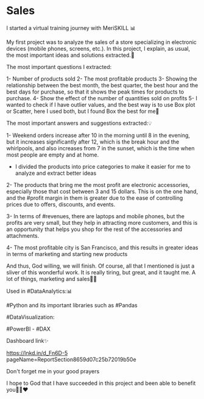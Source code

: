 # Sales

I started a virtual training journey with MeriSKILL 📊

My first project was to analyze the sales of a store specializing in electronic devices (mobile phones, screens, etc.). In this project, I explain, as usual, the most important ideas and solutions extracted.🌟


The most important questions I extracted:

1- Number of products sold
2- The most profitable products
3- Showing the relationship between the best month, the best quarter, the best hour and the best days for purchase, so that it shows the peak times for products to purchase.
4- Show the effect of the number of quantities sold on profits
5- I wanted to check if I have outlier values, and the best way is to use Box plot or Scatter, here
I used both, but I found Box the best for me💯


The most important answers and suggestions extracted:💡

1- Weekend orders increase after 10 in the morning until 8 in the evening, but it increases significantly after 12, which is the break hour and the whirlpools, and also increases from 7 in the sunset, which is the time when most people are empty and at home.

- I divided the products into price categories to make it easier for me to analyze and extract better ideas

2- The products that bring me the most profit are electronic accessories, especially those that cost between 3 and 15 dollars. This is on the one hand, and the #profit margin in them is greater due to the ease of controlling prices due to offers, discounts, and events.

3- In terms of #revenues, there are laptops and mobile phones, but the profits are very small, but they help in attracting more customers, and this is an opportunity that helps you shop for the rest of the accessories and attachments.

4- The most profitable city is San Francisco, and this results in greater ideas in terms of marketing and starting new products

And thus, God willing, we will finish. Of course, all that I mentioned is just a sliver of this wonderful work. It is really tiring, but great, and it taught me.
A lot of things, marketing and sales👍🏻


Used in #DataAnalytics:📊

#Python and its important libraries such as #Pandas

#DataVisualization:

#PowerBI - #DAX

Dashboard link✨

https://lnkd.in/d_Fn6D-5 pageName=ReportSection8659d07c25b72019b50e

Don't forget me in your good prayers

I hope to God that I have succeeded in this project and been able to benefit you🙏🏻❤️
